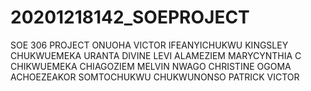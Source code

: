 # 20201218142_SOEPROJECT
SOE 306 PROJECT
ONUOHA VICTOR
IFEANYICHUKWU KINGSLEY CHUKWUEMEKA
URANTA DIVINE LEVI
ALAMEZIEM MARYCYNTHIA C
CHIKWUEMEKA CHIAGOZIEM MELVIN
NWAGO CHRISTINE OGOMA
ACHOEZEAKOR SOMTOCHUKWU
CHUKWUNONSO PATRICK VICTOR 
